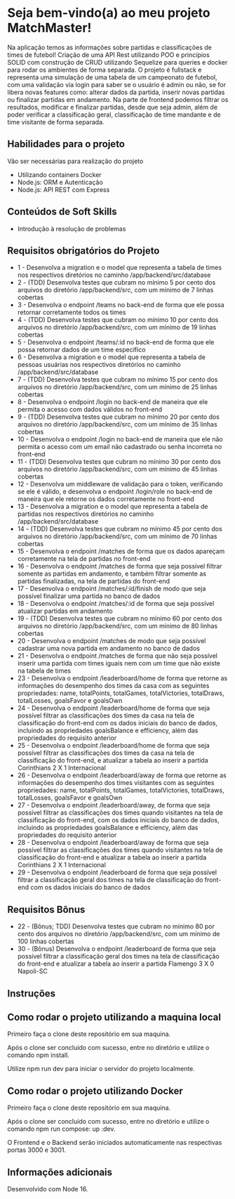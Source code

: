 # Seja bem-vindo(a) ao meu projeto MatchMaster!
Na aplicação temos as informações sobre partidas e classificações de times de futebol!
Criação de uma API Rest utilizando POO e princípios SOLID com construção de CRUD utilizando Sequelize para queries e docker para rodar os ambientes de forma separada.
O projeto é fullstack e representa uma simulação de uma tabela de um campeonato de futebol, com uma validação via login para saber se o usuário é admin ou não, se for libera novas features como: alterar dados da partida, inserir novas partidas ou finalizar partidas em andamento. Na parte de frontend podemos filtrar os resultados, modificar e finalizar partidas, desde que seja admin, além de poder verificar a classificação geral, classificação de time mandante e de time visitante de forma separada.

## Habilidades para o projeto
Vão ser necessárias para realização do projeto
 - Utilizando containers Docker
 - Node.js: ORM e Autenticação
 - Node.js: API REST com Express

## Conteúdos de Soft Skills
 - Introdução à resolução de problemas

## Requisitos obrigatórios do Projeto
 - 1 - Desenvolva a migration e o model que representa a tabela de times nos respectivos diretórios no caminho /app/backend/src/database
 - 2 - (TDD) Desenvolva testes que cubram no mínimo 5 por cento dos arquivos do diretório /app/backend/src, com um mínimo de 7 linhas cobertas
 - 3 - Desenvolva o endpoint /teams no back-end de forma que ele possa retornar corretamente todos os times
 - 4 - (TDD) Desenvolva testes que cubram no mínimo 10 por cento dos arquivos no diretório /app/backend/src, com um mínimo de 19 linhas cobertas
 - 5 - Desenvolva o endpoint /teams/:id no back-end de forma que ele possa retornar dados de um time específico
 - 6 - Desenvolva a migration e o model que representa a tabela de pessoas usuárias nos respectivos diretórios no caminho /app/backend/src/database
 - 7 - (TDD) Desenvolva testes que cubram no mínimo 15 por cento dos arquivos no diretório /app/backend/src, com um mínimo de 25 linhas cobertas
 - 8 - Desenvolva o endpoint /login no back-end de maneira que ele permita o acesso com dados válidos no front-end
 - 9 - (TDD) Desenvolva testes que cubram no mínimo 20 por cento dos arquivos no diretório /app/backend/src, com um mínimo de 35 linhas cobertas
 - 10 - Desenvolva o endpoint /login no back-end de maneira que ele não permita o acesso com um email não cadastrado ou senha incorreta no front-end
 - 11 - (TDD) Desenvolva testes que cubram no mínimo 30 por cento dos arquivos no diretório /app/backend/src, com um mínimo de 45 linhas cobertas
 - 12 - Desenvolva um middleware de validação para o token, verificando se ele é válido, e desenvolva o endpoint /login/role no back-end de maneira que ele retorne os dados corretamente no front-end
 - 13 - Desenvolva a migration e o model que representa a tabela de partidas nos respectivos diretórios no caminho /app/backend/src/database
 - 14 - (TDD) Desenvolva testes que cubram no mínimo 45 por cento dos arquivos no diretório /app/backend/src, com um mínimo de 70 linhas cobertas
 - 15 - Desenvolva o endpoint /matches de forma que os dados apareçam corretamente na tela de partidas no front-end
 - 16 - Desenvolva o endpoint /matches de forma que seja possível filtrar somente as partidas em andamento, e também filtrar somente as partidas finalizadas, na tela de partidas do front-end
 - 17 - Desenvolva o endpoint /matches/:id/finish de modo que seja possível finalizar uma partida no banco de dados
 - 18 - Desenvolva o endpoint /matches/:id de forma que seja possível atualizar partidas em andamento
 - 19 - (TDD) Desenvolva testes que cubram no mínimo 60 por cento dos arquivos no diretório /app/backend/src, com um mínimo de 80 linhas cobertas
 - 20 - Desenvolva o endpoint /matches de modo que seja possível cadastrar uma nova partida em andamento no banco de dados
 - 21 - Desenvolva o endpoint /matches de forma que não seja possível inserir uma partida com times iguais nem com um time que não existe na tabela de times
 - 23 - Desenvolva o endpoint /leaderboard/home de forma que retorne as informações do desempenho dos times da casa com as seguintes propriedades: name, totalPoints, totalGames, totalVictories, totalDraws, totalLosses, goalsFavor e goalsOwn
 - 24 - Desenvolva o endpoint /leaderboard/home de forma que seja possível filtrar as classificações dos times da casa na tela de classificação do front-end com os dados iniciais do banco de dados, incluindo as propriedades goalsBalance e efficiency, além das propriedades do requisito anterior
 - 25 - Desenvolva o endpoint /leaderboard/home de forma que seja possível filtrar as classificações dos times da casa na tela de classificação do front-end, e atualizar a tabela ao inserir a partida Corinthians 2 X 1 Internacional
 - 26 - Desenvolva o endpoint /leaderboard/away de forma que retorne as informações do desempenho dos times visitantes com as seguintes propriedades: name, totalPoints, totalGames, totalVictories, totalDraws, totalLosses, goalsFavor e goalsOwn
 - 27 - Desenvolva o endpoint /leaderboard/away, de forma que seja possível filtrar as classificações dos times quando visitantes na tela de classificação do front-end, com os dados iniciais do banco de dados, incluindo as propriedades goalsBalance e efficiency, além das propriedades do requisito anterior
 - 28 - Desenvolva o endpoint /leaderboard/away de forma que seja possível filtrar as classificações dos times quando visitantes na tela de classificação do front-end e atualizar a tabela ao inserir a partida Corinthians 2 X 1 Internacional
 - 29 - Desenvolva o endpoint /leaderboard de forma que seja possível filtrar a classificação geral dos times na tela de classificação do front-end com os dados iniciais do banco de dados
## Requisitos Bônus
 - 22 - (Bônus; TDD) Desenvolva testes que cubram no mínimo 80 por cento dos arquivos no diretório /app/backend/src, com um mínimo de 100 linhas cobertas
 - 30 - (Bônus) Desenvolva o endpoint /leaderboard de forma que seja possível filtrar a classificação geral dos times na tela de classificação do front-end e atualizar a tabela ao inserir a partida Flamengo 3 X 0 Napoli-SC
 
## Instruções
## Como rodar o projeto utilizando a maquina local

Primeiro faça o clone deste repositório em sua maquina.

Após o clone ser concluído com sucesso, entre no diretório e utilize o comando npm install.

Utilize npm run dev para iniciar o servidor do projeto localmente.

## Como rodar o projeto utilizando Docker

Primeiro faça o clone deste repositório em sua maquina.

Após o clone ser concluído com sucesso, entre no diretório e utilize o comando npm run compose: up :dev.

O Frontend e o Backend serão iniciados automaticamente nas respectivas portas 3000 e 3001.

## Informações adicionais
Desenvolvido com Node 16.
